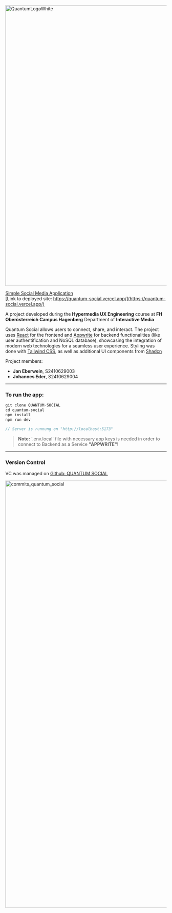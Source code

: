 <img width="875" alt="QuantumLogoWhite" src="https://github.com/user-attachments/assets/6f965906-1251-490b-8bf8-c61c2605f1ab">

[Simple Social Media Application](https://quantum-social.vercel.app/) <br>
[Link to deployed site: https://quantum-social.vercel.app/](https://quantum-social.vercel.app/)

A project developed during the **Hypermedia UX Engineering** course at **FH Oberösterreich Campus Hagenberg** Department of **Interactive Media**


Quantum Social allows users to connect, share, and interact.
The project uses [React](https://react.dev/) for the frontend and [Appwrite](https://appwrite.io/) for backend functionalities (like user authentification and NoSQL database), showcasing the integration of modern web technologies for a seamless user experience. Styling was done with [Tailwind CSS](https://tailwindcss.com/), as well as additional UI components from [Shadcn](https://ui.shadcn.com/) 

Project members:

- **Jan Eberwein**, S2410629003
- **Johannes Eder**, S2410629004

---

### To run the app:

```js
git clone QUANTUM-SOCIAL
cd quantum-social
npm install
npm run dev

// Server is runnung on "http://localhost:5173"
```

> **Note:** '.env.local' file with necessary app keys is needed in order to connect to Backend as a Service **"APPWRITE"**!

---

### Version Control
VC was managed on [Github: QUANTUM SOCIAL ](https://github.com/jan-eberwein/quantum-social/)

<img width="1332" alt="commits_quantum_social" src="https://github.com/user-attachments/assets/98bf8ad6-0f48-4acc-be62-d1a62644c680">
